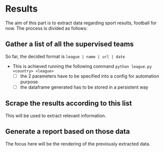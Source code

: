 # Results

The aim of this part is to extract data regarding sport results, football for now.
The process is divided as follows:

## Gather a list of all the supervised teams 
So far, the decided format is `league | name | url | date`
- This is achieved running the following command `python league.py <country> <league>`
  - [ ] the 2 parameters have to be specified into a config for automation purpose
  - [ ] the dataframe generated has to be stored in a persistent way

## Scrape the results according to this list
This will be used to extract relevant information.

## Generate a report based on those data
The focus here will be the rendering of the previously extracted data.

